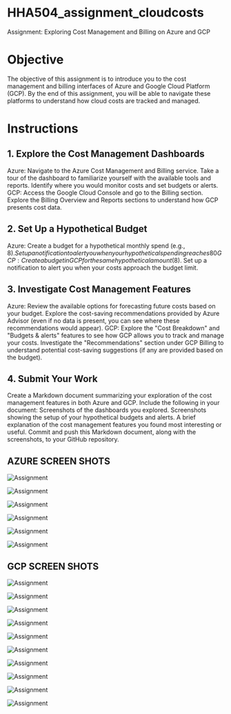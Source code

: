 # HHA504_assignment_cloudcosts
Assignment: Exploring Cost Management and Billing on Azure and GCP



# Objective
The objective of this assignment is to introduce you to the cost management and billing interfaces of Azure and Google Cloud Platform (GCP). By the end of this assignment, you will be able to navigate these platforms to understand how cloud costs are tracked and managed.

# Instructions
## 1. Explore the Cost Management Dashboards
Azure:
Navigate to the Azure Cost Management and Billing service.
Take a tour of the dashboard to familiarize yourself with the available tools and reports.
Identify where you would monitor costs and set budgets or alerts.
GCP:
Access the Google Cloud Console and go to the Billing section.
Explore the Billing Overview and Reports sections to understand how GCP presents cost data.
## 2. Set Up a Hypothetical Budget
Azure:
Create a budget for a hypothetical monthly spend (e.g., $8).
Set up a notification to alert you when your hypothetical spending reaches 80% of the budget.
GCP:
Create a budget in GCP for the same hypothetical amount ($8).
Set up a notification to alert you when your costs approach the budget limit.
## 3. Investigate Cost Management Features
Azure:
Review the available options for forecasting future costs based on your budget.
Explore the cost-saving recommendations provided by Azure Advisor (even if no data is present, you can see where these recommendations would appear).
GCP:
Explore the "Cost Breakdown" and "Budgets & alerts" features to see how GCP allows you to track and manage your costs.
Investigate the "Recommendations" section under GCP Billing to understand potential cost-saving suggestions (if any are provided based on the budget).
## 4. Submit Your Work
Create a Markdown document summarizing your exploration of the cost management features in both Azure and GCP.
Include the following in your document:
Screenshots of the dashboards you explored.
Screenshots showing the setup of your hypothetical budgets and alerts.
A brief explanation of the cost management features you found most interesting or useful.
Commit and push this Markdown document, along with the screenshots, to your GitHub repository.



## AZURE SCREEN SHOTS


![Assignment](IMAGES\Screenshot_28-9-2025_181454_portal.azure.com.jpeg)

![Assignment](IMAGES\Screenshot_28-9-2025_181323_portal.azure.com.jpeg)

![Assignment](IMAGES\Screenshot_28-9-2025_175542_portal.azure.com.jpeg)

![Assignment](IMAGES\Screenshot_28-9-2025_175451_portal.azure.com.jpeg)

![Assignment](IMAGES\Screenshot_28-9-2025_174949_portal.azure.com.jpeg)

![Assignment]()

## GCP SCREEN SHOTS

![Assignment](IMAGES\Screenshot_28-9-2025_181115_cloud.google.com.jpeg)

![Assignment](IMAGES\Screenshot_28-9-2025_181018_cloud.google.com.jpeg)

![Assignment](IMAGES\Screenshot_28-9-2025_175959_console.cloud.google.com.jpeg)

![Assignment](IMAGES\Screenshot_28-9-2025_175929_console.cloud.google.com.jpeg)

![Assignment](IMAGES\Screenshot_28-9-2025_18853_console.cloud.google.com.jpeg)

![Assignment](IMAGES\Screenshot_28-9-2025_18719_console.cloud.google.com.jpeg)

![Assignment](IMAGES\Screenshot_28-9-2025_18719_console.cloud.google.com.jpeg)

![Assignment](IMAGES\Screenshot_28-9-2025_18519_console.cloud.google.com.jpeg)

![Assignment](IMAGES\Screenshot_28-9-2025_17516_console.cloud.google.com.jpeg)

![Assignment](IMAGES\Screenshot_28-9-2025_1805_console.cloud.google.com.jpeg)